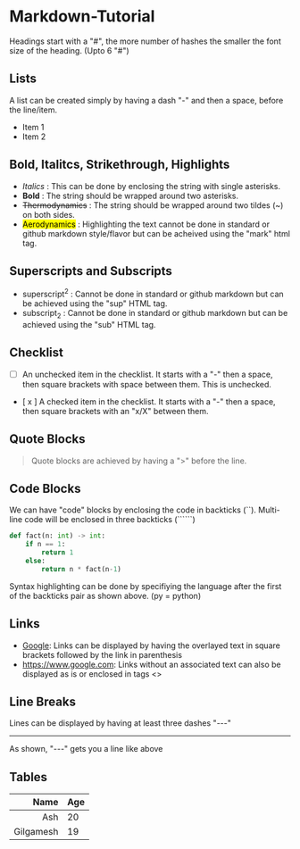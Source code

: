 # Markdown-Tutorial

Headings start with a "#", the more number of hashes the smaller the font size of the heading. (Upto 6 "#")

## Lists

A list can be created simply by having a dash "-" and then a space, before the line/item.
- Item 1
- Item 2

## Bold, Italitcs, Strikethrough, Highlights
- *Italics* : This can be done by enclosing the string with single asterisks.
- **Bold** : The string should be wrapped around two asterisks.
- ~~Thermodynamics~~ : The string should be wrapped around two tildes (~) on both sides.
- <mark>Aerodynamics</mark> : Highlighting the text cannot be done in standard or github markdown style/flavor but can be acheived using the "mark" html tag.

## Superscripts and Subscripts
- superscript<sup>2</sup> : Cannot be done in standard or github markdown but can be achieved using the "sup" HTML tag.
- subscript<sub>2</sub> : Cannot be done in standard or github markdown but can be achieved using the "sub" HTML tag.

## Checklist
- [ ] An unchecked item in the checklist. It starts with a "-" then a space, then square brackets with space between them. This is unchecked.
- [ x ] A checked item in the checklist. It starts with a "-" then a space, then square brackets with an "x/X" between them.

## Quote Blocks
> Quote blocks are achieved by having a ">" before the line.

## Code Blocks
We can have "code" blocks by enclosing the code in backticks (``).
Multi-line code will be enclosed in three backticks (``````)

```py
def fact(n: int) -> int:
    if n == 1:
        return 1
    else:
        return n * fact(n-1)
```
Syntax highlighting can be done by specifiying the language after the first of the backticks pair as shown above. (py = python)

## Links

- [Google](https://www.google.com): Links can be displayed by having the overlayed text in square brackets followed by the link in parenthesis
- <https://www.google.com>: Links without an associated text can also be displayed as is or enclosed in tags <>

## Line Breaks
Lines can be displayed by having at least three dashes "---"

---

As shown, "---" gets you a line like above

## Tables

| Name | Age |
|----:|:----|
|Ash | 20  |
|Gilgamesh| 19  |
